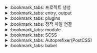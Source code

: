 <details>
<summary> :bookmark_tabs: 프로젝트 생성  </summary>
<div markdown="1">

## 프로젝트 시작하기
```
npm init -y
```
## 필요한 패키지 설치
```
npm i -D webpack webpack-cli webpack-dev-server@next
```
## webpack.config.js 파일 추가하기
webpack-dev-server을 통헤서 개발서버를 오픈하려면 파슬 번들러와 달리 구성파일을 만들어주어야 한다. <br>
파일에 직접적으로 구성 옵션을 작성해야 한다는 단점이 있다. <br>
그래서 작은 프로젝트에서 보다 규모가 있는 프로젝트에서 많이 사용된다. <br>
- webpack.config.js 는 브라우저에서 동작하는 것이 아니라 node.js에서 동작한다.
- `export` 가 아닌 `module.exports` 를 통해 내보내기를 한다.
</div>
</details>

<details>
<summary> :bookmark_tabs: entry, output  </summary>
<div markdown="1">

## webpack.config.js
### :pushpin: 코드 작성
```js
const path = require('path') // 파일 경로

module.exports = {
    // 파일을 읽어들이기 시작하는 진입점 설정
    entry: './js/main.js',

    // 결과물(번들)을 반환하는 설정
    output: {
        // 절대 경로를 적어야함. __dirname : 현재 파일 경로
        path: path.resolve(__dirname, 'dist'), 
        filename: 'main.js',
        clean: true // 기본에 만들었던 파일 제거하고 만들어줌
    }
}
```
- path 와 filename 은 자동으로 생성되기 때문에 제거하여도 된다. 
### :pushpin: webpack 사이트
[webpack 사이트 접속](https://webpack.js.org)
</div>
</details>

<details>
<summary> :bookmark_tabs: plugins  </summary>
<div markdown="1">

## plugins
dist 폴더에 index.html 파일 추가하기
### :pushpin: 개발 의존성 모듈 설치
```
npm i -D
```
### :pushpin: webpack.config.js 코드 작성
```js
const path = require('path')
const HtmlPlugin = require('html-webpack-plugin')

module.exports = {
    // 파일을 읽어들이기 시작하는 진입점 설정
    entry: './js/main.js',

    // 결과물(번들)을 반환하는 설정
    output: {
        // path: path.resolve(__dirname, 'dist'), 
        // filename: 'main.js',
        clean: true 
    },

    // 번들링 후 결과물의 처리 방식 등 다양한 플로그인들을 설정
    plugins: [
        new HtmlPlugin({
            template: './index.html'
        })
    ],

    devServer: {
        host: 'localhost'
    }
}
```
</div>
</details>

<details>
<summary> :bookmark_tabs: 정적 파일 연결  </summary>
<div markdown="1">

## 정적 파일 연결
### :pushpin: 개발 의존성 모듈 설치
```
npm i -D copy-webpack-plugin
```
### :pushpin: webpack.config.js 코드 작성
```js
const path = require('path')
const HtmlPlugin = require('html-webpack-plugin')
const CopyPlugin = require('copy-webpack-plugin')

module.exports = {
    // 파일을 읽어들이기 시작하는 진입점 설정
    entry: './js/main.js',

    // 결과물(번들)을 반환하는 설정
    output: {
        // path: path.resolve(__dirname, 'dist'), 
        // filename: 'main.js',
        clean: true 
    },

    // 번들링 후 결과물의 처리 방식 등 다양한 플로그인들을 설정
    plugins: [
        new HtmlPlugin({
            template: './index.html'
        }),
        new CopyPlugin({
            patterns: [
                { from: 'static' }
            ]
        })
    ],

    devServer: {
        host: 'localhost'
    }
}
```
</div>
</details>

<details>
<summary> :bookmark_tabs: module  </summary>
<div markdown="1">

## module
프로젝트 스타일 추가하기
### :pushpin: 개발 의존성 모듈 설치
```
npm i -D css-loader style-loader
```
### :pushpin: webpack.config.js 코드 작성
```js
const path = require('path')
const HtmlPlugin = require('html-webpack-plugin')
const CopyPlugin = require('copy-webpack-plugin')

module.exports = {
    entry: './js/main.js',
    output: {
        clean: true 
    },
    module: {
        rules: [
            {
                test: /\.css$/,
                use: [ // 순서 중요
                    'style-loader',
                    'css-loader'
                ]
            }
        ]
    },
    plugins: [
        new HtmlPlugin({
            template: './index.html'
        }),
        new CopyPlugin({
            patterns: [
                { from: 'static' }
            ]
        })
    ],
    devServer: {
        host: 'localhost'
    }
}
```
### :pushpin: main.js 파일에 연결
```js
import '../css/main.css'

console.log('Webpack!')
```
</div>
</details>

<details>
<summary> :bookmark_tabs: SCSS  </summary>
<div markdown="1">

## SCSS
css 기존 파일을 모두 scss 파일로 변경해준다.
### :one: 의존성 모듈 설치
```
npm i -D sass-loader sass
```
### :two: main.js 변경
```js
import '../scss/main.scss'

console.log('Webpack!')
```
### :three: webpack.config.js 코드 변경
```js
const path = require('path')
const HtmlPlugin = require('html-webpack-plugin')
const CopyPlugin = require('copy-webpack-plugin')

module.exports = {
    entry: './js/main.js',
    output: {
        clean: true 
    },
    module: {
        rules: [
            {
                test: /\.s?css$/,
                use: [ // 순서 중요
                    'style-loader',
                    'css-loader',
                    'sass-loader'
                ]
            }
        ]
    },
    plugins: [
        new HtmlPlugin({
            template: './index.html'
        }),
        new CopyPlugin({
            patterns: [
                { from: 'static' }
            ]
        })
    ],
    devServer: {
        host: 'localhost'
    }
}
```
### :four: main.scss 코드 작성
```js
$color--black: #000;
$color--white: #fff;


body {
    background-color: $color--black;
    h1 {
        color: $color--white;
        font-size: 40px;
    }
}
```
### :five: 확인하기
```
npm run dev
```

</div>
</details>

<details>
<summary> :bookmark_tabs: Autoprefixer(PostCSS)  </summary>
<div markdown="1">

## Autoprefixer(PostCSS)
### :one: 의존성 패키지 설치
```
npm i -D postcss autoprefixer postcss-loader
```
### :two: package.json 코드 추가
```js
  "browserslist": [
    "> 1%",
    "last 2 versions"
  ]
```

### :three: .postcssrc.js 파일 생성
```js
module.exports = {
    plugin: [
        require('autoprefixer') 
    ]
}
```
</div>
</details>

<details>
<summary> :bookmark_tabs: babel  </summary>
<div markdown="1">

### :one: 의존성 패키지 설치
```
npm i -D @babel/core @babel/preset-env @babel/plugin-transform-runtime
```
### :two: .babelrc.js 파일 생성
```js
module.exports = {
    presets: ['@babel/preset-env'],
    plugins: [
        ['@babel/plugin-transform-runtime']
    ]
}
```
### :three: webpack.config.js 코드 추가
```js
const path = require('path')
const HtmlPlugin = require('html-webpack-plugin')
const CopyPlugin = require('copy-webpack-plugin')

module.exports = {
    entry: './js/main.js',

    output: {
        clean: true 
    },

    module: {
        rules: [
            {
                test: /\.s?css$/,
                use: [
                    'style-loader',
                    'css-loader',
                    'postcss-loader',
                    'sass-loader'
                ]
            },
            {
                test: /\.js$/,
                use: [
                    'babel-loader'
                ]
            }
        ]
    },

    plugins: [
        new HtmlPlugin({
            template: './index.html'
        }),
        new CopyPlugin({
            patterns: [
                { from: 'static' }
            ]
        })
    ],

    devServer: {
        host: 'localhost'
    }
}
```
### :four: babel-loader 추가 설치
```
npm i -D babel-loader
```
</div>
</details>
